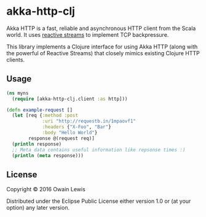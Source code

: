 # akka-http-clj

Akka HTTP is a fast, reliable and asynchronous HTTP client from the Scala world. 
It uses [reactive streams](http://www.reactive-streams.org/) to implement TCP backpressure.

This library implements a Clojure interface for using Akka HTTP (along with the powerful of Reactive Streams) that closely
mimics existing Clojure HTTP clients.

## Usage

```clojure
(ns myns
  (require [akka-http-clj.client :as http]))

(defn example-request []
  (let [req {:method :post
             :uri "http://requestb.in/1mpaovf1"
             :headers {"X-Foo", "Bar"}
             :body "Hello World"}
        response @(request req)]
  (println response)
  ;; Meta data contains useful information like repsonse times :)
  (println (meta response)))
```

## License

Copyright © 2016 Owain Lewis

Distributed under the Eclipse Public License either version 1.0 or (at
your option) any later version.

